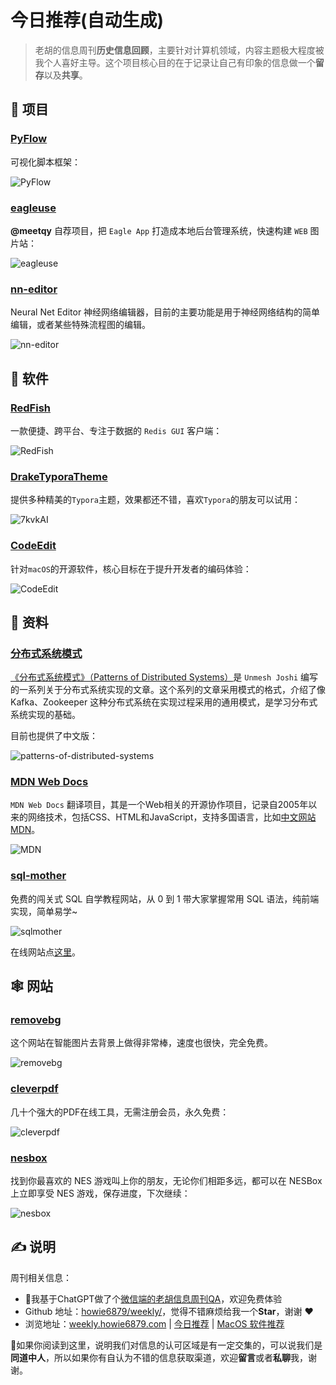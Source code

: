 # 今日推荐(自动生成)

> 老胡的信息周刊**历史信息回顾**，主要针对计算机领域，内容主题极大程度被我个人喜好主导。这个项目核心目的在于记录让自己有印象的信息做一个**留存**以及**共享**。


## 🎯 项目 

### [PyFlow](https://github.com/wonderworks-software/PyFlow)

可视化脚本框架：

![PyFlow](https://img.turingark.com/uPic/XEBUdM.jpg) 

### [eagleuse](https://github.com/meetqy/eagleuse)

**@meetqy** 自荐项目，把  `Eagle App` 打造成本地后台管理系统，快速构建 `WEB` 图片站：

![eagleuse](https://images-1252557999.file.myqcloud.com/uPic/eagleuse.jpg) 

### [nn-editor](https://github.com/scarsty/nn-editor)

Neural Net Editor 神经网络编辑器，目前的主要功能是用于神经网络结构的简单编辑，或者某些特殊流程图的编辑。

![nn-editor](https://img.turingark.com/uPic/By0C3O.jpg) 

## 🤖 软件 

### [RedFish](https://github.com/Kuari/RedFish)

一款便捷、跨平台、专注于数据的 `Redis GUI` 客户端：

![RedFish](https://images-1252557999.file.myqcloud.com/uPic/RedFish.png) 

### [DrakeTyporaTheme](https://github.com/liangjingkanji/DrakeTyporaTheme)

提供多种精美的`Typora`主题，效果都还不错，喜欢`Typora`的朋友可以试用：

![7kvkAI](https://images-1252557999.file.myqcloud.com/uPic/7kvkAI.jpg) 

### [CodeEdit](https://github.com/CodeEditApp/CodeEdit)

针对`macOS`的开源软件，核心目标在于提升开发者的编码体验：

![CodeEdit](https://img.turingark.com/uPic/CodeEdit.png) 

## 👀 资料 

### [分布式系统模式](https://github.com/dreamhead/patterns-of-distributed-systems)

[《分布式系统模式》（Patterns of Distributed Systems）](https://martinfowler.com/articles/patterns-of-distributed-systems/)是 `Unmesh Joshi` 编写的一系列关于分布式系统实现的文章。这个系列的文章采用模式的格式，介绍了像 Kafka、Zookeeper 这种分布式系统在实现过程采用的通用模式，是学习分布式系统实现的基础。

目前也提供了中文版：

![patterns-of-distributed-systems](https://images-1252557999.file.myqcloud.com/uPic/ZlA2Zu.png) 

### [MDN Web Docs](https://github.com/mdn/translated-content)

`MDN Web Docs` 翻译项目，其是一个Web相关的开源协作项目，记录自2005年以来的网络技术，包括CSS、HTML和JavaScript，支持多国语言，比如[中文网站MDN](https://developer.mozilla.org/zh-CN/)。

![MDN](https://images-1252557999.file.myqcloud.com/uPic/MDN.jpg) 

### [sql-mother](https://github.com/liyupi/sql-mother)

免费的闯关式 SQL 自学教程网站，从 0 到 1 带大家掌握常用 SQL 语法，纯前端实现，简单易学~

![sqlmother](https://images-1252557999.file.myqcloud.com/uPic/sqlmother.jpg)

在线网站点[这里](http://sqlmother.yupi.icu/#/learn)。 

## 🕸 网站 

### [removebg](https://www.remove.bg/zh)

这个网站在智能图片去背景上做得非常棒，速度也很快，完全免费。

![removebg](https://images-1252557999.file.myqcloud.com/uPic/TW1uwy.png) 

### [cleverpdf](https://www.cleverpdf.com/cn)

几十个强大的PDF在线工具，无需注册会员，永久免费：

![cleverpdf](https://images-1252557999.file.myqcloud.com/uPic/6HL7Iu.jpg) 

### [nesbox](https://nesbox.xianqiao.wang/)

找到你最喜欢的 NES 游戏叫上你的朋友，无论你们相距多远，都可以在 NESBox 上立即享受 NES 游戏，保存进度，下次继续：

![nesbox](https://images-1252557999.file.myqcloud.com/uPic/nesbox.jpg) 

## ✍️ 说明

周刊相关信息：

- 🥳我基于ChatGPT做了个[微信端的老胡信息周刊QA](https://mp.weixin.qq.com/s/3ohE-rm6kryC07parr29bQ)，欢迎免费体验
- Github 地址：[howie6879/weekly/](https://github.com/howie6879/weekly/)，觉得不错麻烦给我一个**Star**，谢谢 ❤️
- 浏览地址：[weekly.howie6879.com](https://weekly.howie6879.com) | [今日推荐](https://weekly.howie6879.com/recommend/index.html) | [MacOS 软件推荐](https://weekly.howie6879.com/soft/mac.html)

🙌如果你阅读到这里，说明我们对信息的认可区域是有一定交集的，可以说我们是**同道中人**，所以如果你有自认为不错的信息获取渠道，欢迎**留言**或者**私聊**我，谢谢。
